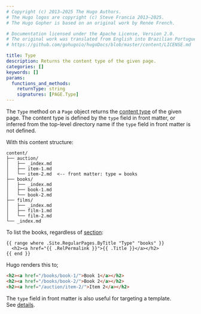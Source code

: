 ```yaml
---
# Copyright (c) 2013–2025 The Hugo Authors.
# The Hugo logos are copyright (c) Steve Francia 2013–2025.
# The Hugo Gopher is based on an original work by Renée French.

# Documentation licensed under the Apache License, Version 2.0.
# The original work was translated from English into Brazilian Portuguese.
# https://github.com/gohugoio/hugoDocs/blob/master/content/LICENSE.md

title: Type
description: Returns the content type of the given page.
categories: []
keywords: []
params:
  functions_and_methods:
    returnType: string
    signatures: [PAGE.Type]
---
```


The `Type` method on a `Page` object returns the [content type](g) of the given page. The content type is defined by the `type` field in front matter, or inferred from the top-level directory name if the `type` field in front matter is not defined.

With this content structure:

```text
content/
├── auction/
│   ├── _index.md
│   ├── item-1.md
│   └── item-2.md  <-- front matter: type = books
├── books/
│   ├── _index.md
│   ├── book-1.md
│   └── book-2.md
├── films/
│   ├── _index.md
│   ├── film-1.md 
│   └── film-2.md
└── _index.md
```

To list the books, regardless of [section](g):

```go-html-template
{{ range where .Site.RegularPages.ByTitle "Type" "books" }}
  <h2><a href="{{ .RelPermalink }}">{{ .Title }}</a></h2>
{{ end }}
```

Hugo renders this to;

```html
<h2><a href="/books/book-1/">Book 1</a></h2>
<h2><a href="/books/book-2/">Book 2</a></h2>
<h2><a href="/auction/item-2/">Item 2</a></h2>
```

The `type` field in front matter is also useful for targeting a template. See&nbsp;[details].

[details]: /templates/lookup-order/#target-a-template
